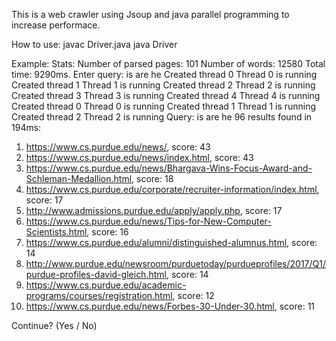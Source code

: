 This is a web crawler using Jsoup and java parallel programming to increase performace.

How to use:
javac Driver.java
java Driver <args>

Example:
Stats: 
Number of parsed pages: 101
Number of words: 12580
Total time: 9290ms.
Enter query:
is are he
Created thread 0
Thread 0 is running
Created thread 1
Thread 1 is running
Created thread 2
Thread 2 is running
Created thread 3
Thread 3 is running
Created thread 4
Thread 4 is running
Created thread 0
Thread 0 is running
Created thread 1
Thread 1 is running
Created thread 2
Thread 2 is running
Query: is are he
96 results found in 194ms:

1) https://www.cs.purdue.edu/news/, score: 43
2) https://www.cs.purdue.edu/news/index.html, score: 43
3) https://www.cs.purdue.edu/news/Bhargava-Wins-Focus-Award-and-Schleman-Medallion.html, score: 18
4) https://www.cs.purdue.edu/corporate/recruiter-information/index.html, score: 17
5) http://www.admissions.purdue.edu/apply/apply.php, score: 17
6) https://www.cs.purdue.edu/news/Tips-for-New-Computer-Scientists.html, score: 16
7) https://www.cs.purdue.edu/alumni/distinguished-alumnus.html, score: 14
8) http://www.purdue.edu/newsroom/purduetoday/purdueprofiles/2017/Q1/purdue-profiles-david-gleich.html, score: 14
9) https://www.cs.purdue.edu/academic-programs/courses/registration.html, score: 12
10) https://www.cs.purdue.edu/news/Forbes-30-Under-30.html, score: 11

Continue? (Yes / No)
